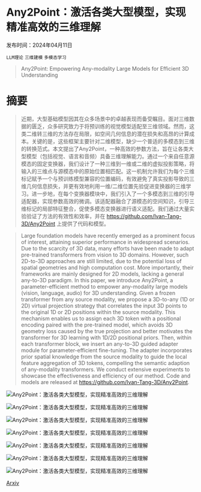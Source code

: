 # Any2Point：激活各类大型模型，实现精准高效的三维理解

发布时间：2024年04月11日

`LLM理论` `三维建模` `多模态学习`

> Any2Point: Empowering Any-modality Large Models for Efficient 3D Understanding

# 摘要

> 近期，大型基础模型因其在众多场景中的卓越表现而备受瞩目。面对三维数据的匮乏，众多研究致力于将预训练的视觉模型适配至三维领域。然而，这类二维转三维的方法存在局限，如空间几何信息的潜在损失和高昂的计算成本。关键的是，这些框架主要针对二维模型，缺少一个普适的多模态到三维的转换范式。本文提出了Any2Point，一种高效的参数方法，旨在让各类大型模型（包括视觉、语言和音频）具备三维理解能力。通过一个来自任意源模态的固定变换器，我们设计了一种三维到一维或二维的虚拟投影策略，将输入的三维点与源模态中的原始位置相匹配。这一机制允许我们为每个三维标记赋予一个与预训练模型兼容的位置编码，有效避免了真实投影导致的三维几何信息损失，并更有效地利用一维/二维位置先验促进变换器的三维学习。进一步地，在每个变换器模块中，我们引入了一个多模态到三维的引导适配器，实现参数高效的微调。该适配器融合了源模态的空间知识，引导三维标记的局部特征整合，促使多模态变换器进行语义适配。我们通过大量实验验证了方法的有效性和效率，并在 https://github.com/Ivan-Tang-3D/Any2Point 上提供了代码和模型。

> Large foundation models have recently emerged as a prominent focus of interest, attaining superior performance in widespread scenarios. Due to the scarcity of 3D data, many efforts have been made to adapt pre-trained transformers from vision to 3D domains. However, such 2D-to-3D approaches are still limited, due to the potential loss of spatial geometries and high computation cost. More importantly, their frameworks are mainly designed for 2D models, lacking a general any-to-3D paradigm. In this paper, we introduce Any2Point, a parameter-efficient method to empower any-modality large models (vision, language, audio) for 3D understanding. Given a frozen transformer from any source modality, we propose a 3D-to-any (1D or 2D) virtual projection strategy that correlates the input 3D points to the original 1D or 2D positions within the source modality. This mechanism enables us to assign each 3D token with a positional encoding paired with the pre-trained model, which avoids 3D geometry loss caused by the true projection and better motivates the transformer for 3D learning with 1D/2D positional priors. Then, within each transformer block, we insert an any-to-3D guided adapter module for parameter-efficient fine-tuning. The adapter incorporates prior spatial knowledge from the source modality to guide the local feature aggregation of 3D tokens, compelling the semantic adaption of any-modality transformers. We conduct extensive experiments to showcase the effectiveness and efficiency of our method. Code and models are released at https://github.com/Ivan-Tang-3D/Any2Point.

![Any2Point：激活各类大型模型，实现精准高效的三维理解](../../../paper_images/2404.07989/x1.png)

![Any2Point：激活各类大型模型，实现精准高效的三维理解](../../../paper_images/2404.07989/x2.png)

![Any2Point：激活各类大型模型，实现精准高效的三维理解](../../../paper_images/2404.07989/x3.png)

![Any2Point：激活各类大型模型，实现精准高效的三维理解](../../../paper_images/2404.07989/x4.png)

![Any2Point：激活各类大型模型，实现精准高效的三维理解](../../../paper_images/2404.07989/x5.png)

![Any2Point：激活各类大型模型，实现精准高效的三维理解](../../../paper_images/2404.07989/x6.png)

![Any2Point：激活各类大型模型，实现精准高效的三维理解](../../../paper_images/2404.07989/x7.png)

[Arxiv](https://arxiv.org/abs/2404.07989)